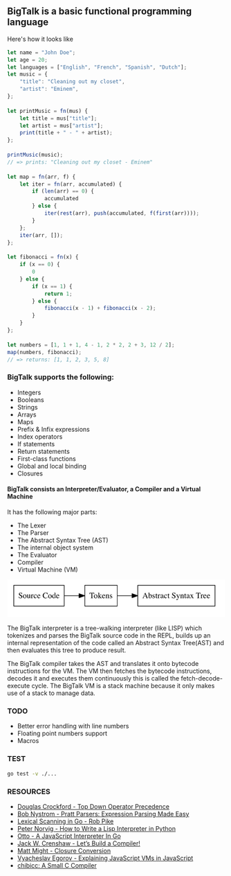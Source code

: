 ## BigTalk is a basic functional programming language

Here's how it looks like
```javascript
let name = "John Doe";
let age = 20;
let languages = ["English", "French", "Spanish", "Dutch"];
let music = {
    "title": "Cleaning out my closet",
    "artist": "Eminem",
};

let printMusic = fn(mus) {
    let title = mus["title"];
    let artist = mus["artist"];
    print(title + " - " + artist);
};

printMusic(music);
// => prints: "Cleaning out my closet - Eminem"

let map = fn(arr, f) {
    let iter = fn(arr, accumulated) {
        if (len(arr) == 0) {
            accumulated
        } else {
            iter(rest(arr), push(accumulated, f(first(arr))));
        }
    };
    iter(arr, []);
};

let fibonacci = fn(x) {
    if (x == 0) {
        0
    } else {
        if (x == 1) {
            return 1;
        } else {
            fibonacci(x - 1) + fibonacci(x - 2);
        }
    }
};

let numbers = [1, 1 + 1, 4 - 1, 2 * 2, 2 + 3, 12 / 2];
map(numbers, fibonacci);
// => returns: [1, 1, 2, 3, 5, 8]
```

### BigTalk supports the following:
* Integers
* Booleans
* Strings
* Arrays
* Maps
* Prefix & Infix expressions
* Index operators
* If statements
* Return statements
* First-class functions
* Global and local binding
* Closures

#### BigTalk consists an Interpreter/Evaluator, a Compiler and a Virtual Machine
It has the following major parts:
* The Lexer
* The Parser
* The Abstract Syntax Tree (AST)
* The internal object system
* The Evaluator
* Compiler
* Virtual Machine (VM)

![Flow](docs/flow.png)

The BigTalk interpreter is a tree-walking interpreter (like LISP) which tokenizes and parses the BigTalk source code in the 
REPL, builds up an internal representation of the code called an Abstract Syntax Tree(AST) and then evaluates this tree to produce result.

The BigTalk compiler takes the AST and translates it onto bytecode instructions for the VM. The VM then fetches the bytecode
instructions, decodes it and executes them continuously this is called the fetch-decode-execute cycle. The BigTalk VM is a
stack machine because it only makes use of a stack to manage data.

### TODO
* Better error handling with line numbers
* Floating point numbers support
* Macros

### TEST
```bash
go test -v ./...
```

### RESOURCES
* [Douglas Crockford - Top Down Operator Precedence](http://javascript.crockford.com/tdop/tdop.html)
* [Bob Nystrom - Pratt Parsers: Expression Parsing Made Easy](https://journal.stuffwithstuff.com/2011/03/19/pratt-parsers-expression-parsing-made-easy/)
* [Lexical Scanning in Go - Rob Pike](https://www.youtube.com/watch?v=HxaD_trXwRE)
* [Peter Norvig - How to Write a Lisp Interpreter in Python](http://norvig.com/lispy.html)
* [Otto - A JavaScript Interpreter In Go](https://github.com/robertkrimen/otto)
* [Jack W. Crenshaw - Let’s Build a Compiler!](https://compilers.iecc.com/crenshaw/tutorfinal.pdf)
* [Matt Might - Closure Conversion](https://matt.might.net/articles/closure-conversion/)
* [Vyacheslav Egorov - Explaining JavaScript VMs in JavaScript](https://mrale.ph/blog/2012/06/03/explaining-js-vms-in-js-inline-caches.html)
* [chibicc: A Small C Compiler](https://github.com/rui314/chibicc)

